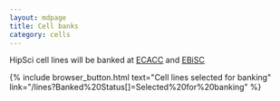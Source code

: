 ```yaml
---
layout: mdpage
title: Cell banks
category: cells
---
```


HipSci cell lines will be banked at [ECACC](https://www.phe-culturecollections.org.uk/) and [EBiSC](http://www.ebisc.org/)

{% include browser_button.html text="Cell lines selected for banking" link="/lines?Banked%20Status[]=Selected%20for%20banking" %}
